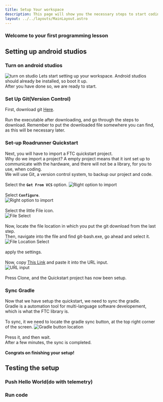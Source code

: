 ```yaml
---
title: Setup Your workspace
description: This page will show you the necessary steps to start coding your FTC robot.
layout: ../../layouts/MainLayout.astro
---
```

### Welcome to your first programming lesson
## Setting up android studios
### Turn on android studios
![turn on studio](https://github.com/WestwoodRobotics/wwroboftc/blob/main/src/images/programming/lesson-1/windows-Shortcut.png?raw=true)
Lets start setting up your workspace. Android studios should already be installed, so boot it up. \
After you have done so, we are ready to start.

### Set Up Git(Version Control)
First, download git [Here](https://github.com/git-for-windows/git/releases/download/v2.41.0.windows.3/PortableGit-2.41.0.3-64-bit.7z.exe). \
\
Run the executable after downloading, and go through the steps to download. Remember to put the downloaded file somewhere you can find, as this will be necessary later.

### Set-up Roadrunner Quickstart
Next, you will have to import a FTC quickstart project. \
Why do we import a project? A empty project means that it isnt set up to communicate with the hardware, and there will not be a library, for you to use, when coding. \
We will use Git, a version control system, to backup our project and code. \
\
Select the **`Get From VCS`** option.
![Right option to import](https://github.com/WestwoodRobotics/wwroboftc/blob/main/src/images/programming/lesson-1/GetFromVCS.png?raw=true) \
\
Select **`Configure`**. \
![Right option to import](https://github.com/WestwoodRobotics/wwroboftc/blob/main/src/images/programming/lesson-1/GitConfigure.png?raw=true) \
\
Select the little File icon. \
![File Select](https://github.com/WestwoodRobotics/wwroboftc/blob/main/src/images/programming/lesson-1/FileSelect.png?raw=true) \
\
Now, locate the file location in which you put the git download from the last step.\
Then, navigate into the file and find git-bash.exe, go ahead and select it. \
![File Location Select](https://github.com/WestwoodRobotics/wwroboftc/blob/main/src/images/programming/lesson-1/FileLocation.png?raw=true) \
\
apply the settings. \
\
Now, copy [This Link](https://github.com/acmerobotics/road-runner-quickstart) and paste it into the URL input. \
![URL input](https://github.com/WestwoodRobotics/wwroboftc/blob/main/src/images/programming/lesson-1/URL.png?raw=true) \
\
Press Clone, and the Quickstart project has now been setup.

### Sync Gradle
Now that we have setup the quickstart, we need to sync the gradle. \
Gradle is a automation tool for multi-language software developement, which is what the FTC library is. \
\
To sync, it we need to locate the gradle sync button, at the top right corner of the screen.
![Gradle button location](https://github.com/WestwoodRobotics/wwroboftc/blob/main/src/images/programming/lesson-1/GradleButton.png?raw=true) \
\
Press it, and then wait. \
After a few minutes, the sync is completed. \
\
**Congrats on finishing your setup!**


## Testing the setup

### Push Hello World(do with telemetry)
### Run code
